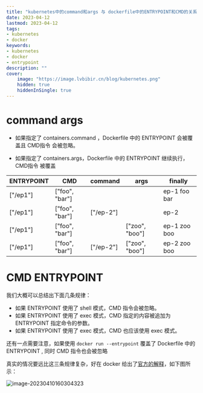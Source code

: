 ```yaml
---
title: "kubernetes中的command和args 与 dockerfile中的ENTRYPOINT和CMD的关系" 
date: 2023-04-12
lastmod: 2023-04-12
tags: 
- kubernetes
- docker
keywords:
- kubernetes
- docker
- entrypoint
description: "" 
cover:
    image: "https://image.lvbibir.cn/blog/kubernetes.png"
    hidden: true
    hiddenInSingle: true 
---
```


# command args

- 如果指定了 containers.command ，Dockerfile 中的 ENTRYPOINT 会被覆盖且 CMD指令 会被忽略。

- 如果指定了 containers.args，Dockerfile 中的 ENTRYPOINT 继续执行， CMD指令 被覆盖

| ENTRYPOINT | CMD            | command   | args           | finally      |
| ---------- | -------------- | --------- | -------------- | ------------ |
| ["/ep1"]   | ["foo", "bar"] | <not set> | <not set>      | ep-1 foo bar |
| ["/ep1"]   | ["foo", "bar"] | ["/ep-2"] | <not set>      | ep-2         |
| ["/ep1"]   | ["foo", "bar"] | <not set> | ["zoo", "boo"] | ep-1 zoo boo |
| ["/ep1"]   | ["foo", "bar"] | ["/ep-2"] | ["zoo", "boo"] | ep-2 zoo boo |

# CMD ENTRYPOINT

我们大概可以总结出下面几条规律：

- 如果 ENTRYPOINT 使用了 shell 模式，CMD 指令会被忽略。
- 如果 ENTRYPOINT 使用了 exec 模式，CMD 指定的内容被追加为 ENTRYPOINT 指定命令的参数。
- 如果 ENTRYPOINT 使用了 exec 模式，CMD 也应该使用 exec 模式。

还有一点需要注意，如果使用 `docker run --entrypoint` 覆盖了 Dockerfile 中的 ENTRYPOINT , 同时 CMD 指令也会被忽略

真实的情况要远比这三条规律复杂，好在 docker 给出了[官方的解释](https://docs.docker.com/engine/reference/builder/#understand-how-cmd-and-entrypoint-interact)，如下图所示：

![image-20230410160304323](https://image.lvbibir.cn/blog/image-20230410160304323.png)
